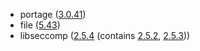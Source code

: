 - portage ([3.0.41](https://gitweb.gentoo.org/proj/portage.git/tree/NEWS?h=portage-3.0.41))
- file ([5.43](https://mailman.astron.com/pipermail/file/2022-September/000857.html))
- libseccomp ([2.5.4](https://github.com/seccomp/libseccomp/releases/tag/v2.5.4) (contains [2.5.2](https://github.com/seccomp/libseccomp/releases/tag/v2.5.2), [2.5.3](https://github.com/seccomp/libseccomp/releases/tag/v2.5.3)))
